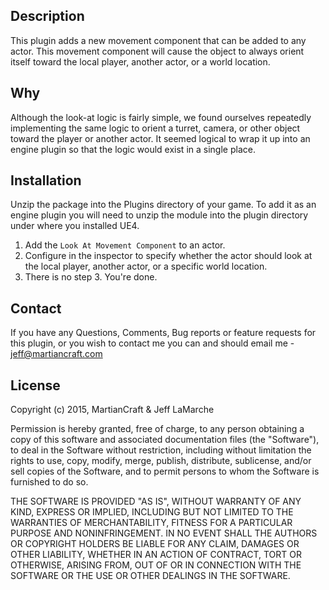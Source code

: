 Description
-----------
This plugin adds a new movement component that can be added to any actor. This movement component will cause the object to always orient itself toward the local player, another actor, or a world location.

Why
---
Although the look-at logic is fairly simple, we found ourselves repeatedly implementing the same logic to orient a turret, camera, or other object toward the player or another actor. It seemed logical to wrap it up into an engine plugin so that the logic would exist in a single place.

Installation
-------------
Unzip the package into the Plugins directory of your game. To add it as an engine plugin you will need to unzip the module into the plugin directory under where you installed UE4.

1. Add the `Look At Movement Component` to an actor.
2. Configure in the inspector to specify whether the actor should look at the local player, another actor, or a specific world location.
3. There is no step 3. You're done.

Contact
-------------
If you have any Questions, Comments, Bug reports or feature requests for this plugin, or you wish to contact me you can and should email me - jeff@martiancraft.com


License
-------

Copyright (c) 2015, MartianCraft & Jeff LaMarche

Permission is hereby granted, free of charge, to any person obtaining a copy
of this software and associated documentation files (the "Software"), to deal
in the Software without restriction, including without limitation the rights
to use, copy, modify, merge, publish, distribute, sublicense, and/or sell
copies of the Software, and to permit persons to whom the Software is
furnished to do so. 

THE SOFTWARE IS PROVIDED "AS IS", WITHOUT WARRANTY OF ANY KIND, EXPRESS OR
IMPLIED, INCLUDING BUT NOT LIMITED TO THE WARRANTIES OF MERCHANTABILITY,
FITNESS FOR A PARTICULAR PURPOSE AND NONINFRINGEMENT. IN NO EVENT SHALL THE
AUTHORS OR COPYRIGHT HOLDERS BE LIABLE FOR ANY CLAIM, DAMAGES OR OTHER
LIABILITY, WHETHER IN AN ACTION OF CONTRACT, TORT OR OTHERWISE, ARISING FROM,
OUT OF OR IN CONNECTION WITH THE SOFTWARE OR THE USE OR OTHER DEALINGS IN
THE SOFTWARE.